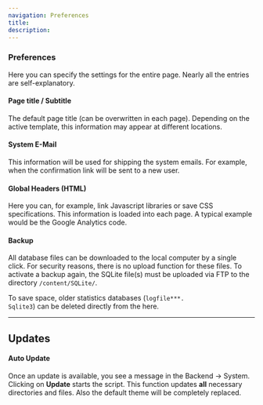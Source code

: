 ```yaml
---
navigation: Preferences
title: 
description:
---
```


### Preferences ###

Here you can specify the settings for the entire page. Nearly all the entries are self-explanatory.

#### Page title / Subtitle

The default page title (can be overwritten in each page). Depending on the active template, this information may appear at different locations.

#### System E-Mail

This information will be used for shipping the system emails. For example, when the confirmation link will be sent to a new user.


#### Global Headers (HTML)

Here you can, for example, link Javascript libraries or save CSS specifications. This information is loaded into each page. A typical example would be the Google Analytics code.


#### Backup

All database files can be downloaded to the local computer by a single click. For security reasons, there is no upload function for these files. To activate a backup again, the SQLite file(s) must be uploaded via FTP to the directory <code>/content/SQLite/</code>.

To save space, older statistics databases (<code>logfile***. Sqlite3</code>) can be deleted directly from the here.

***

## Updates

#### Auto Update

Once an update is available, you see a message in the Backend -> System. Clicking on __Update__ starts the script. This function updates __all__ necessary directories and files. Also the default theme will be completely replaced.
